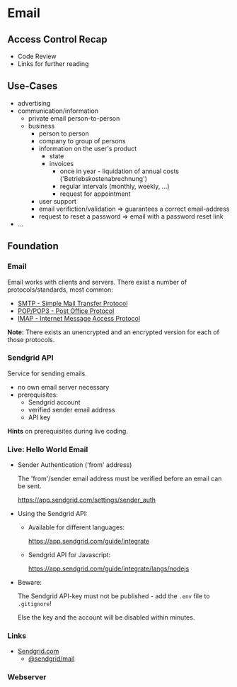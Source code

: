 # Email

## Access Control Recap
- Code Review
- Links for further reading

## Use-Cases
- advertising
- communication/information
  - private email person-to-person
  - business 
    - person to person
	- company to group of persons
	- information on the user's product
	  - state
	  - invoices
		- once in year - liquidation of annual costs ('Betriebskostenabrechnung')
		- regular intervals (monthly, weekly, ...)
		- request for appointment
	- user support
	- email verifiction/validation => guarantees a correct email-address
	- request to reset a password => email with a password reset link
- ...

## Foundation
### Email
Email works with clients and servers. There exist a number of protocols/standards, most common:
  - [SMTP - Simple Mail Transfer Protocol](https://en.wikipedia.org/wiki/Simple_Mail_Transfer_Protocol)
  - [POP/POP3 - Post Office Protocol](https://en.wikipedia.org/wiki/Post_Office_Protocol)
  - [IMAP - Internet Message Access Protocol](https://en.wikipedia.org/wiki/Internet_Message_Access_Protocol)

**Note:** There exists an unencrypted and an encrypted version for each of those protocols.

### Sendgrid API
Service for sending emails.
- no own email server necessary
- prerequisites:
  - Sendgrid account
  - verified sender email address
  - API key

**Hints** on prerequisites during live coding.

### Live: Hello World Email
- Sender Authentication ('from' address)

  The 'from'/sender email address must be verified before an email can be sent.

  https://app.sendgrid.com/settings/sender_auth

- Using the Sendgrid API:

  - Available for different languages:

    https://app.sendgrid.com/guide/integrate

  - Sendgrid API for Javascript:

    https://app.sendgrid.com/guide/integrate/langs/nodejs

- Beware:

  The Sendgrid API-key must not be published - add the `.env` file to `.gitignore`!

  Else the key and the account will be disabled within minutes.
  
### Links
- [Sendgrid.com](https://sendgrid.com/)
  - [@sendgrid/mail](https://www.npmjs.com/package/@sendgrid/mail)
  
### Webserver
